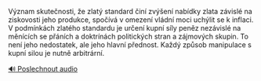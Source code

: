 
Význam skutečnosti, že zlatý standard činí zvýšení nabídky zlata závislé na ziskovosti jeho produkce, spočívá v omezení vládní moci uchýlit se k inflaci. V podmínkách zlatého standardu je určení kupní síly peněz nezávislé na měnících se přáních a doktrínách politických stran a zájmových skupin. To není jeho nedostatek, ale jeho hlavní přednost. Každý způsob manipulace s kupní silou je nutně arbitrární.

[🔊 Poslechnout audio](/data/7-paragraphs/audio/chapter_86/para_008-Vznam-skutenosti-e-zlat-standard-in-zven.mp3)
